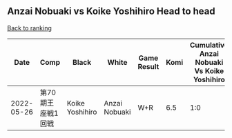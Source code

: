 ## Anzai Nobuaki vs Koike Yoshihiro Head to head

[Back to ranking](../../index.md)




| **Date** | **Comp** | **Black** | **White** | **Game Result** | **Komi** | **Cumulative Anzai Nobuaki Vs Koike Yoshihiro** | **Anzai Nobuaki Streak** | **Koike Yoshihiro Streak** | 
| --- | --- | --- | --- | --- | --- | --- | --- | --- |
| 2022-05-26 | 第70期王座戦1回戦 | Koike Yoshihiro | Anzai Nobuaki | W+R | 6.5 | 1:0 | 1 | 0 |




